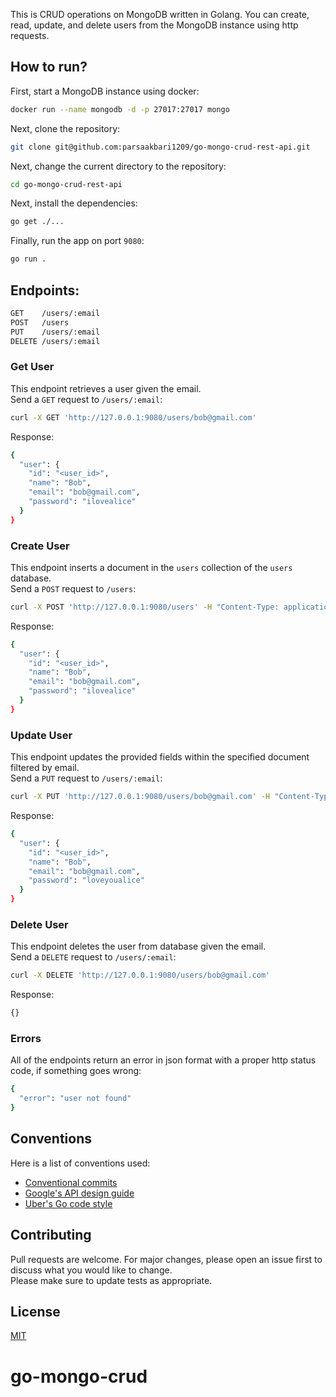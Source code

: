 This is CRUD operations on MongoDB written in Golang. You can create, read, update, and delete users from the MongoDB instance using http requests.

## How to run?
First, start a MongoDB instance using docker:
```sh
docker run --name mongodb -d -p 27017:27017 mongo
```
Next, clone the repository:
```sh
git clone git@github.com:parsaakbari1209/go-mongo-crud-rest-api.git
```
Next, change the current directory to the repository:
```sh
cd go-mongo-crud-rest-api
```
Next, install the dependencies:
```sh
go get ./...
```
Finally, run the app on port `9080`:
```sh
go run .
```

## Endpoints:
```sh
GET    /users/:email
POST   /users
PUT    /users/:email
DELETE /users/:email
```

### Get User
This endpoint retrieves a user given the email.  
Send a `GET` request to `/users/:email`:
```sh
curl -X GET 'http://127.0.0.1:9080/users/bob@gmail.com'
```
Response:
```sh
{
  "user": {
    "id": "<user_id>",
    "name": "Bob",
    "email": "bob@gmail.com",
    "password": "ilovealice"
  }
}
```
### Create User
This endpoint inserts a document in the `users` collection of the `users` database.  
Send a `POST` request to `/users`:
```sh
curl -X POST 'http://127.0.0.1:9080/users' -H "Content-Type: application/json" -d '{"name": "Bob", "email": "bob@gmail.com", "password": "ilovealice"}'
```
Response:  
```sh
{
  "user": {
    "id": "<user_id>",
    "name": "Bob",
    "email": "bob@gmail.com",
    "password": "ilovealice"
  }
}
```
### Update User
This endpoint updates the provided fields within the specified document filtered by email.  
Send a `PUT` request to `/users/:email`:
```sh
curl -X PUT 'http://127.0.0.1:9080/users/bob@gmail.com' -H "Content-Type: application/json" -d '{"password": "loveyoualice"}'
```
Response:
```sh
{
  "user": {
    "id": "<user_id>",
    "name": "Bob",
    "email": "bob@gmail.com",
    "password": "loveyoualice"
  }
}
```

### Delete User
This endpoint deletes the user from database given the email.  
Send a `DELETE` request to `/users/:email`:
```sh
curl -X DELETE 'http://127.0.0.1:9080/users/bob@gmail.com'
```
Response:
```sh
{}
```

### Errors
All of the endpoints return an error in json format with a proper http status code, if something goes wrong:
```sh
{
  "error": "user not found"
}
```

## Conventions
Here is a list of conventions used:
- [Conventional commits](https://www.conventionalcommits.org/en/v1.0.0)
- [Google's API design guide](https://cloud.google.com/apis/design)
- [Uber's Go code style](https://github.com/uber-go/guide/blob/master/style.md)

## Contributing
Pull requests are welcome. For major changes, please open an issue first to discuss what you would like to change.  
Please make sure to update tests as appropriate.

## License
[MIT](https://choosealicense.com/licenses/mit/)
# go-mongo-crud
